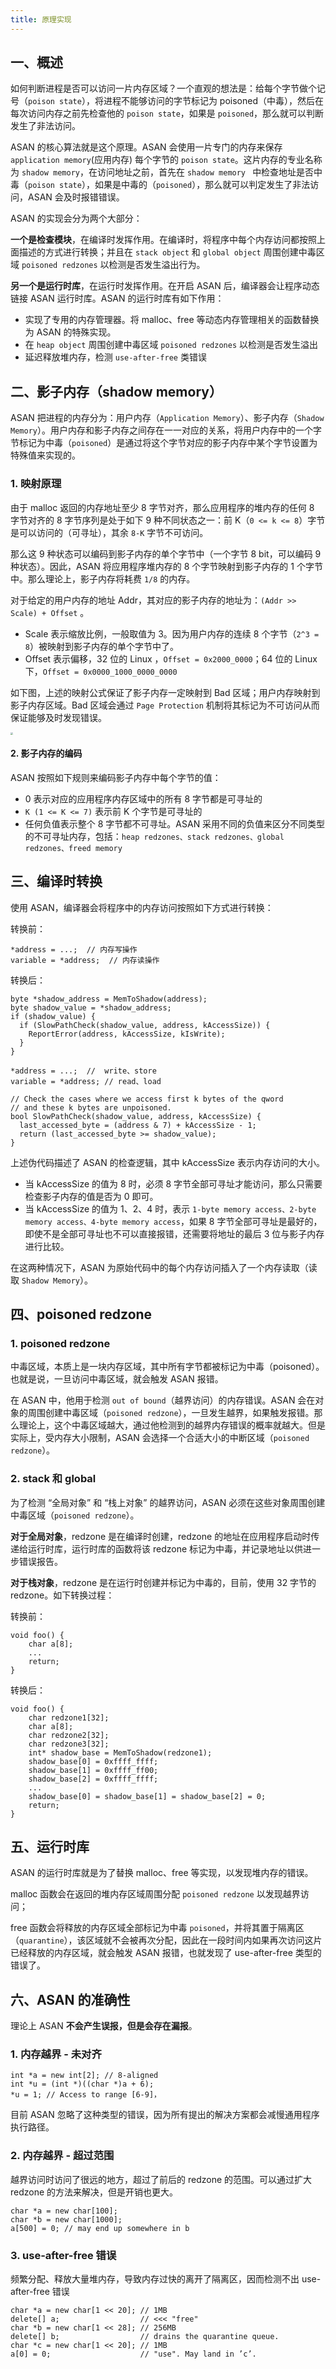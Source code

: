```yaml
---
title: 原理实现
---
```


## 一、概述

如何判断进程是否可以访问一片内存区域？一个直观的想法是：给每个字节做个记号（`poison state`），将进程不能够访问的字节标记为 poisoned（中毒），然后在每次访问内存之前先检查他的 `poison state`，如果是 `poisoned`，那么就可以判断发生了非法访问。

ASAN 的核心算法就是这个原理。ASAN 会使用一片专门的内存来保存 `application memory`(应用内存) 每个字节的 `poison state`。这片内存的专业名称为 `shadow memory`，在访问地址之前，首先在 `shadow memory ` 中检查地址是否中毒（`poison state`），如果是中毒的（`poisoned`），那么就可以判定发生了非法访问，ASAN 会及时报错错误。

ASAN 的实现会分为两个大部分：

**一个是检查模块**，在编译时发挥作用。在编译时，将程序中每个内存访问都按照上面描述的方式进行转换；并且在 `stack object` 和 `global object` 周围创建中毒区域 `poisoned redzones` 以检测是否发生溢出行为。

**另一个是运行时库**，在运行时发挥作用。在开启 ASAN 后，编译器会让程序动态链接 ASAN 运行时库。ASAN 的运行时库有如下作用：

- 实现了专用的内存管理器。将 malloc、free 等动态内存管理相关的函数替换为 ASAN 的特殊实现。
- 在 `heap object` 周围创建中毒区域 `poisoned redzones` 以检测是否发生溢出
- 延迟释放堆内存，检测 `use-after-free` 类错误

## 二、影子内存（shadow memory）

ASAN 把进程的内存分为：用户内存（`Application Memory`）、影子内存（`Shadow Memory`）。用户内存和影子内存之间存在一一对应的关系，将用户内存中的一个字节标记为中毒（`poisoned`）是通过将这个字节对应的影子内存中某个字节设置为特殊值来实现的。

### 1. 映射原理

由于 malloc 返回的内存地址至少 8 字节对齐，那么应用程序的堆内存的任何 8 字节对齐的 8 字节序列是处于如下 9 种不同状态之一：前 K（`0 <= k <= 8`）字节是可以访问的（可寻址），其余 `8-K` 字节不可访问。

那么这 9 种状态可以编码到影子内存的单个字节中（一个字节 8 bit，可以编码 9 种状态）。因此，ASAN 将应用程序堆内存的 8 个字节映射到影子内存的 1 个字节中。那么理论上，影子内存将耗费 `1/8` 的内存。

对于给定的用户内存的地址 Addr，其对应的影子内存的地址为：`(Addr >> Scale) + Offset` 。

- Scale 表示缩放比例，一般取值为 3。因为用户内存的连续 8 个字节（`2^3 = 8`）被映射到影子内存的单个字节中了。
- Offset 表示偏移，32 位的 Linux ，`Offset = 0x2000_0000`；64 位的 Linux 下，`Offset = 0x0000_1000_0000_0000`

如下图，上述的映射公式保证了影子内存一定映射到 Bad 区域；用户内存映射到影子内存区域。Bad 区域会通过 `Page Protection` 机制将其标记为不可访问从而保证能够及时发现错误。

<img src="./image/影子内存的映射.png" style="zoom:25%;" />

#### 2. 影子内存的编码

ASAN 按照如下规则来编码影子内存中每个字节的值：

- 0 表示对应的应用程序内存区域中的所有 8 字节都是可寻址的
- `K (1 <= K <= 7)` 表示前 K 个字节是可寻址的
- 任何负值表示整个 8 字节都不可寻址。ASAN 采用不同的负值来区分不同类型的不可寻址内存，包括：`heap redzones、stack redzones、global redzones、freed memory`

## 三、编译时转换

使用 ASAN，编译器会将程序中的内存访问按照如下方式进行转换：

转换前：

```
*address = ...;  // 内存写操作
variable = *address;  // 内存读操作
```

转换后：

```
byte *shadow_address = MemToShadow(address);
byte shadow_value = *shadow_address;
if (shadow_value) {
  if (SlowPathCheck(shadow_value, address, kAccessSize)) {
    ReportError(address, kAccessSize, kIsWrite);
  }
}

*address = ...;  //  write、store
variable = *address; // read、load

// Check the cases where we access first k bytes of the qword
// and these k bytes are unpoisoned.
bool SlowPathCheck(shadow_value, address, kAccessSize) {
  last_accessed_byte = (address & 7) + kAccessSize - 1;
  return (last_accessed_byte >= shadow_value);
}
```

上述伪代码描述了 ASAN 的检查逻辑，其中 kAccessSize 表示内存访问的大小。

- 当 kAccessSize 的值为 8 时，必须 8 字节全部可寻址才能访问，那么只需要检查影子内存的值是否为 0 即可。
- 当 kAccessSize 的值为 1、2、4 时，表示 `1-byte memory access、2-byte memory access、4-byte memory access`，如果 8 字节全部可寻址是最好的，即使不是全部可寻址也不可以直接报错，还需要将地址的最后 3 位与影子内存进行比较。

在这两种情况下，ASAN 为原始代码中的每个内存访问插入了一个内存读取（读取 `Shadow Memory`）。

## 四、poisoned redzone

### 1. poisoned redzone

中毒区域，本质上是一块内存区域，其中所有字节都被标记为中毒（poisoned）。也就是说，一旦访问中毒区域，就会触发 ASAN 报错。

在 ASAN 中，他用于检测 `out of bound`（越界访问）的内存错误。ASAN 会在对象的周围创建中毒区域（`poisoned redzone`），一旦发生越界，如果触发报错。那么理论上，这个中毒区域越大，通过他检测到的越界内存错误的概率就越大。但是实际上，受内存大小限制，ASAN 会选择一个合适大小的中断区域（`poisoned redzone`）。

### 2. stack 和 global

为了检测 “全局对象” 和 “栈上对象” 的越界访问，ASAN 必须在这些对象周围创建中毒区域（`poisoned redzone`）。

**对于全局对象**，redzone 是在编译时创建，redzone 的地址在应用程序启动时传递给运行时库，运行时库的函数将该 redzone 标记为中毒，并记录地址以供进一步错误报告。

**对于栈对象**，redzone 是在运行时创建并标记为中毒的，目前，使用 32 字节的 redzone。如下转换过程：

转换前：

```
void foo() {
	char a[8];
	...
	return;
}
```

转换后：

```
void foo() {
	char redzone1[32];
	char a[8];
	char redzone2[32];
	char redzone3[32];
	int* shadow_base = MemToShadow(redzone1);
	shadow_base[0] = 0xffff_ffff;
	shadow_base[1] = 0xffff_ff00;
	shadow_base[2] = 0xffff_ffff;
	...
	shadow_base[0] = shadow_base[1] = shadow_base[2] = 0;
	return;
}
```

## 五、运行时库

ASAN 的运行时库就是为了替换 malloc、free 等实现，以发现堆内存的错误。

malloc 函数会在返回的堆内存区域周围分配 `poisoned redzone` 以发现越界访问；

free 函数会将释放的内存区域全部标记为中毒 `poisoned`，并将其置于隔离区（`quarantine`），该区域就不会被再次分配，因此在一段时间内如果再次访问这片已经释放的内存区域，就会触发 ASAN 报错，也就发现了 use-after-free 类型的错误了。

## 六、ASAN 的准确性

理论上 ASAN **不会产生误报，但是会存在漏报**。

### 1. 内存越界 - 未对齐

```
int *a = new int[2]; // 8-aligned
int *u = (int *)((char *)a + 6);
*u = 1; // Access to range [6-9]，
```

目前 ASAN 忽略了这种类型的错误，因为所有提出的解决方案都会减慢通用程序执行路径。

### 2. 内存越界 - 超过范围

越界访问时访问了很远的地方，超过了前后的 redzone 的范围。可以通过扩大 redzone 的方法来解决，但是开销也更大。

```
char *a = new char[100];
char *b = new char[1000];
a[500] = 0; // may end up somewhere in b
```

### 3. use-after-free 错误

频繁分配、释放大量堆内存，导致内存过快的离开了隔离区，因而检测不出 use-after-free 错误

```
char *a = new char[1 << 20]; // 1MB
delete[] a;                  // <<< "free"
char *b = new char[1 << 28]; // 256MB
delete[] b;                  // drains the quarantine queue.
char *c = new char[1 << 20]; // 1MB
a[0] = 0;                    // "use". May land in ’c’.
```